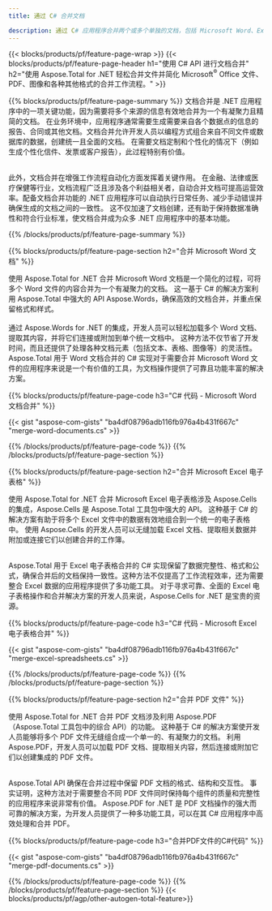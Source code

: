 ```yaml
---
title: 通过 C# 合并文档 

description: 通过 C# 应用程序合并两个或多个单独的文档，包括 Microsoft Word、Excel、PowerPoint、PDF 和图像。 通过应用程序在线测试合并结果。
---
```


{{< blocks/products/pf/feature-page-wrap >}}
{{< blocks/products/pf/feature-page-header h1="使用 C# API 进行文档合并" h2="使用 Aspose.Total for .NET 轻松合并文件并简化 Microsoft<sup>&reg;</sup> Office 文件、PDF、图像和各种其他格式的合并工作流程。" >}}

{{% blocks/products/pf/feature-page-summary %}}
文档合并是 .NET 应用程序中的一项关键功能，因为需要将多个来源的信息有效地合并为一个有凝聚力且精简的文档。 在业务环境中，应用程序通常需要生成需要来自各个数据点的信息的报告、合同或其他文档。文档合并允许开发人员以编程方式组合来自不同文件或数据库的数据，创建统一且全面的文档。 在需要文档定制和个性化的情况下（例如生成个性化信件、发票或客户报告），此过程特别有价值。<br /><br />

此外，文档合并在增强工作流程自动化方面发挥着关键作用。 在金融、法律或医疗保健等行业，文档流程广泛且涉及各个利益相关者，自动合并文档可提高运营效率。配备文档合并功能的 .NET 应用程序可以自动执行日常任务、减少手动错误并确保生成的文档之间的一致性。 这不仅加速了文档创建，还有助于保持数据准确性和符合行业标准，使文档合并成为众多 .NET 应用程序中的基本功能。

{{% /blocks/products/pf/feature-page-summary  %}}

{{% blocks/products/pf/feature-page-section  h2="合并 Microsoft Word 文档" %}}

使用 Aspose.Total for .NET 合并 Microsoft Word 文档是一个简化的过程，可将多个 Word 文件的内容合并为一个有凝聚力的文档。 这一基于 C# 的解决方案利用 Aspose.Total 中强大的 API Aspose.Words，确保高效的文档合并，并重点保留格式和样式。 
<br /><br />
通过 Aspose.Words for .NET 的集成，开发人员可以轻松加载多个 Word 文档、提取其内容，并将它们连接或附加到单个统一文档中。 这种方法不仅节省了开发时间，而且还提供了处理各种文档元素（包括文本、表格、图像等）的灵活性。 Aspose.Total 用于 Word 文档合并的 C# 实现对于需要合并 Microsoft Word 文件的应用程序来说是一个有价值的工具，为文档操作提供了可靠且功能丰富的解决方案。


{{% blocks/products/pf/feature-page-code h3="C# 代码 - Microsoft Word 文档合并" %}}

{{< gist "aspose-com-gists" "ba4df08796adb116fb976a4b431f667c" "merge-word-documents.cs" >}}

{{% /blocks/products/pf/feature-page-code  %}}
{{% /blocks/products/pf/feature-page-section %}}

{{% blocks/products/pf/feature-page-section  h2="合并 Microsoft Excel 电子表格" %}}

使用 Aspose.Total for .NET 合并 Microsoft Excel 电子表格涉及 Aspose.Cells 的集成，Aspose.Cells 是 Aspose.Total 工具包中强大的 API。 这种基于 C# 的解决方案有助于将多个 Excel 文件中的数据有效地组合到一个统一的电子表格中。 使用 Aspose.Cells 的开发人员可以无缝加载 Excel 文档、提取相关数据并附加或连接它们以创建合并的工作簿。 <br /> <br />

Aspose.Total 用于 Excel 电子表格合并的 C# 实现保留了数据完整性、格式和公式，确保合并后的文档保持一致性。这种方法不仅提高了工作流程效率，还为需要整合 Excel 数据的应用程序提供了多功能工具。 对于寻求可靠、全面的 Excel 电子表格操作和合并解决方案的开发人员来说，Aspose.Cells for .NET 是宝贵的资源。


{{% blocks/products/pf/feature-page-code h3="C# 代码 - Microsoft Excel 电子表格合并" %}}

{{< gist "aspose-com-gists" "ba4df08796adb116fb976a4b431f667c" "merge-excel-spreadsheets.cs" >}}

{{% /blocks/products/pf/feature-page-code  %}}
{{% /blocks/products/pf/feature-page-section %}}


{{% blocks/products/pf/feature-page-section  h2="合并 PDF 文件" %}}

使用 Aspose.Total for .NET 合并 PDF 文档涉及利用 Aspose.PDF（Aspose.Total 工具包中的综合 API）的功能。 这种基于 C# 的解决方案使开发人员能够将多个 PDF 文件无缝组合成一个单一的、有凝聚力的文档。 利用 Aspose.PDF，开发人员可以加载 PDF 文档、提取相关内容，然后连接或附加它们以创建集成的 PDF 文件。 <br /><br />

Aspose.Total API 确保在合并过程中保留 PDF 文档的格式、结构和交互性。 事实证明，这种方法对于需要整合不同 PDF 文件同时保持每个组件的质量和完整性的应用程序来说非常有价值。 Aspose.PDF for .NET 是 PDF 文档操作的强大而可靠的解决方案，为开发人员提供了一种多功能工具，可以在其 C# 应用程序中高效处理和合并 PDF。 

{{% blocks/products/pf/feature-page-code h3="合并PDF文件的C#代码" %}}

{{< gist "aspose-com-gists" "ba4df08796adb116fb976a4b431f667c" "merge-pdf-documents.cs" >}}

{{% /blocks/products/pf/feature-page-code  %}}
{{% /blocks/products/pf/feature-page-section %}}
{{< blocks/products/pf/agp/other-autogen-total-feature>}}